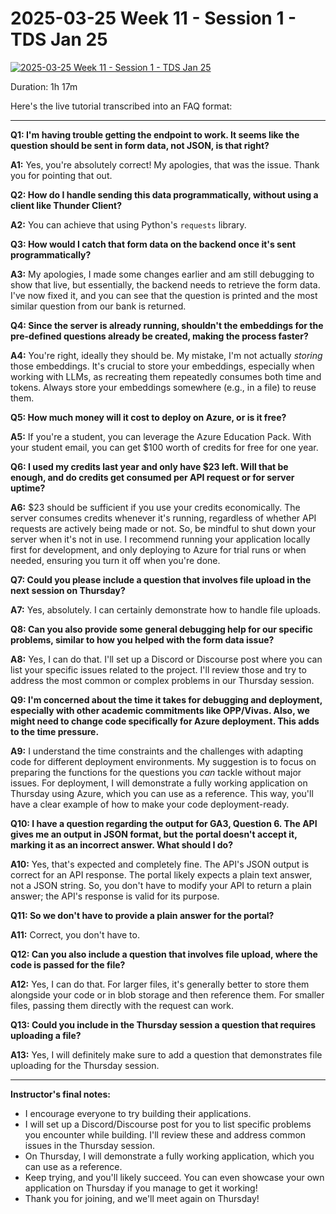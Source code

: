 # 2025-03-25 Week 11 - Session 1 - TDS Jan 25

[![2025-03-25 Week 11 - Session 1 - TDS Jan 25](https://i.ytimg.com/vi_webp/WyO9CYWiP20/sddefault.webp)](https://youtu.be/WyO9CYWiP20)

Duration: 1h 17m

Here's the live tutorial transcribed into an FAQ format:

---

**Q1: I'm having trouble getting the endpoint to work. It seems like the question should be sent in form data, not JSON, is that right?**

**A1:** Yes, you're absolutely correct! My apologies, that was the issue. Thank you for pointing that out.

**Q2: How do I handle sending this data programmatically, without using a client like Thunder Client?**

**A2:** You can achieve that using Python's `requests` library.

**Q3: How would I catch that form data on the backend once it's sent programmatically?**

**A3:** My apologies, I made some changes earlier and am still debugging to show that live, but essentially, the backend needs to retrieve the form data. I've now fixed it, and you can see that the question is printed and the most similar question from our bank is returned.

**Q4: Since the server is already running, shouldn't the embeddings for the pre-defined questions already be created, making the process faster?**

**A4:** You're right, ideally they should be. My mistake, I'm not actually _storing_ those embeddings. It's crucial to store your embeddings, especially when working with LLMs, as recreating them repeatedly consumes both time and tokens. Always store your embeddings somewhere (e.g., in a file) to reuse them.

**Q5: How much money will it cost to deploy on Azure, or is it free?**

**A5:** If you're a student, you can leverage the Azure Education Pack. With your student email, you can get $100 worth of credits for free for one year.

**Q6: I used my credits last year and only have $23 left. Will that be enough, and do credits get consumed per API request or for server uptime?**

**A6:** $23 should be sufficient if you use your credits economically. The server consumes credits whenever it's running, regardless of whether API requests are actively being made or not. So, be mindful to shut down your server when it's not in use. I recommend running your application locally first for development, and only deploying to Azure for trial runs or when needed, ensuring you turn it off when you're done.

**Q7: Could you please include a question that involves file upload in the next session on Thursday?**

**A7:** Yes, absolutely. I can certainly demonstrate how to handle file uploads.

**Q8: Can you also provide some general debugging help for our specific problems, similar to how you helped with the form data issue?**

**A8:** Yes, I can do that. I'll set up a Discord or Discourse post where you can list your specific issues related to the project. I'll review those and try to address the most common or complex problems in our Thursday session.

**Q9: I'm concerned about the time it takes for debugging and deployment, especially with other academic commitments like OPP/Vivas. Also, we might need to change code specifically for Azure deployment. This adds to the time pressure.**

**A9:** I understand the time constraints and the challenges with adapting code for different deployment environments. My suggestion is to focus on preparing the functions for the questions you _can_ tackle without major issues. For deployment, I will demonstrate a fully working application on Thursday using Azure, which you can use as a reference. This way, you'll have a clear example of how to make your code deployment-ready.

**Q10: I have a question regarding the output for GA3, Question 6. The API gives me an output in JSON format, but the portal doesn't accept it, marking it as an incorrect answer. What should I do?**

**A10:** Yes, that's expected and completely fine. The API's JSON output is correct for an API response. The portal likely expects a plain text answer, not a JSON string. So, you don't have to modify your API to return a plain answer; the API's response is valid for its purpose.

**Q11: So we don't have to provide a plain answer for the portal?**

**A11:** Correct, you don't have to.

**Q12: Can you also include a question that involves file upload, where the code is passed for the file?**

**A12:** Yes, I can do that. For larger files, it's generally better to store them alongside your code or in blob storage and then reference them. For smaller files, passing them directly with the request can work.

**Q13: Could you include in the Thursday session a question that requires uploading a file?**

**A13:** Yes, I will definitely make sure to add a question that demonstrates file uploading for the Thursday session.

---

**Instructor's final notes:**

- I encourage everyone to try building their applications.
- I will set up a Discord/Discourse post for you to list specific problems you encounter while building. I'll review these and address common issues in the Thursday session.
- On Thursday, I will demonstrate a fully working application, which you can use as a reference.
- Keep trying, and you'll likely succeed. You can even showcase your own application on Thursday if you manage to get it working!
- Thank you for joining, and we'll meet again on Thursday!

